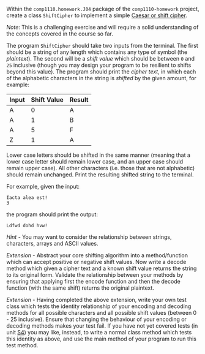 Within the `comp1110.homework.J04` package of the `comp1110-homework`
project, create a class `ShiftCipher` to implement a simple [Caesar or
shift cipher](https://en.wikipedia.org/wiki/Caesar_cipher).

_Note_: This is a challenging exercise and will require a solid
understanding of the concepts covered in the course so far.

The program `ShiftCipher` should take two inputs from the terminal.
The first should be a string of any length which contains any type of
symbol (the *plaintext*).  The second will be a *shift value* which
should be between `0` and `25` inclusive (though you may design your
program to be resilient to shifts beyond this value).  The program
should print the *cipher text*, in which each of the alphabetic
characters in the string is _shifted_ by the given amount, for
example:

Input | Shift Value | Result 
--- | --- | --- 
A | 0 | A 
A | 1 | B
A | 5 | F
Z | 1 | A

Lower case letters should be shifted in the same manner (meaning that
a lower case letter should remain lower case, and an upper case should
remain upper case).  All other characters (i.e. those that are not
alphabetic) should remain unchanged.  Print the resulting shifted
string to the terminal.

For example, given the input:

    Iacta alea est!
    3
    
the program should print the output:

    Ldfwd dohd hvw!

_Hint_ - You may want to consider the relationship between strings,
characters, arrays and ASCII values.

_Extension_ - Abstract your core shifting algorithm into a
method/function which can accept positive or negative shift values.
Now write a decode method which given a cipher text and a known shift
value returns the string to its original form.  Validate the
relationship between your methods by ensuring that applying first the
encode function and then the decode function (with the same shift)
returns the original plaintext.

_Extension_ - Having completed the above extension, write your own
test class which tests the identity relationship of your encoding and
decoding methods for all possible characters and all possible shift
values (between 0 - 25 inclusive).  Ensure that changing the behaviour
of your encoding or decoding methods makes your test fail.  If you
have not yet covered tests (in unit
[S4](https://cs.anu.edu.au/courses/comp1110/lectures/se/)) you may
like, instead, to write a normal class method which tests this
identity as above, and use the main method of your program to run this
test method.
